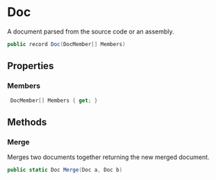 # Doc
A document parsed from the source code or an assembly.

```cs
public record Doc(DocMember[] Members)
```

## Properties
### Members
```cs
 DocMember[] Members { get; }
```

## Methods
### Merge
Merges two documents together returning the new merged document.

```cs
public static Doc Merge(Doc a, Doc b)
```

